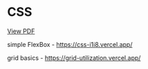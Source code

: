 # CSS

[View PDF](./html_css.pdf)


simple FlexBox - https://css-i1i8.vercel.app/

grid basics - https://grid-utilization.vercel.app/
